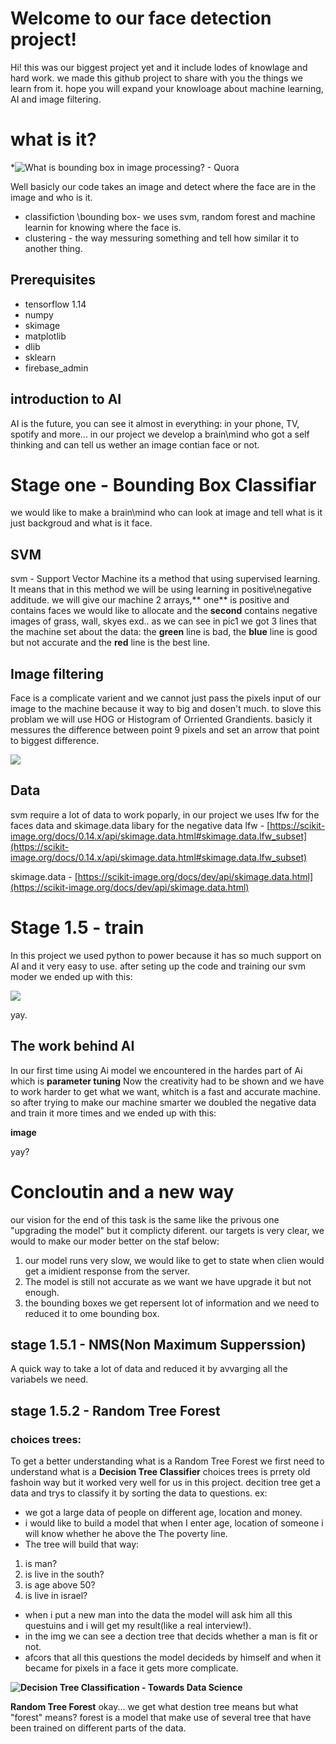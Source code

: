 # Welcome to our face detection project!

Hi! this was our biggest project yet and it include lodes of knowlage and hard work.
we made this github project to share with you the things we learn from it.
hope you will expand your knowloage about machine learning, AI and image filtering.
# what is it?
*![What is bounding box in image processing? - Quora](https://lh3.googleusercontent.com/Ug9cC9AEJxxnLRlwU9sKDQwPYxwkf40H1ksJ6EDt745XZfBd3SWuI88t_BMtMcF-JvM4IwaLquXmhGAG_QRcgoCW7e94P3v3SLhyw2bGwueDY5WebCqWX5gYi3Y5-1oHmO1ggzzL59Q)

Well basicly our code takes an image and detect where the face are in the image and who is it.
 - classifiction \bounding box- we uses svm, random forest and machine learnin for knowing where the face is.
 - clustering - the way messuring something and tell how similar it to another thing.
## Prerequisites
 - tensorflow 1.14
 - numpy
 - skimage
 - matplotlib
 - dlib
 - sklearn
 - firebase_admin

## introduction to AI
AI is the future, you can see it almost in everything: in your phone, TV, spotify and more...
in our project we develop a brain\mind who got a self thinking and can tell us wether an image contian face or not. 

# Stage one - Bounding Box Classifiar

we would like to make a brain\mind who can look at image and tell what is it just backgroud and what is it face.
## SVM
svm - Support Vector Machine 
its a method that using supervised learning.
It means that in this method we will be using learning in positive\negative additude.
we will give our machine 2 arrays,** one** is positive and contains faces we would like to allocate and the **second** contains negative images of grass, wall, skyes exd..
as we can see in pic1 we got 3 lines that the machine set about the data:
the **green** line is bad, the **blue** line is good but not accurate and the **red** line is the best line.

## Image filtering
Face is a complicate varient and we cannot just pass the pixels input of our image to the machine because it way to big and dosen't much.
to slove this problam we will use HOG or Histogram of Orriented Grandients.
basicly it messures the difference between point 9 pixels and set an arrow that point to biggest difference.

![](https://lh5.googleusercontent.com/FdJjher-NuALheOVJtohgLAq5dT5bMQcyC9kU4UlKzHatOy3lxF5QzYXCkDGGRw-HyHWpGtP0EiPfTFWVzb2ufgTijr1PmzMyJPWUStiTsLFJP97qryeju63c6np2F83KbV6EklCMAk)

## Data
svm require a lot of data to work poparly,
in our project we uses lfw for the faces data and skimage.data libary for the negative data
lfw - [https://scikit-image.org/docs/0.14.x/api/skimage.data.html#skimage.data.lfw_subset](https://scikit-image.org/docs/0.14.x/api/skimage.data.html#skimage.data.lfw_subset)

skimage.data - [https://scikit-image.org/docs/dev/api/skimage.data.html](https://scikit-image.org/docs/dev/api/skimage.data.html)

# Stage 1.5  - train
In this project we used python to power because it has so much support on AI and it very easy to use.
after seting up the code and training our svm moder we ended up with this:


![](https://lh4.googleusercontent.com/K6S7j7wWKfxYtQoQ_1PHWgArS-DnFd-DrfTiynIqEAJKPm6UxftijtAx_i8QMkpubAyFHCSTQVgltLRyCgGZBbYnZa2HYCGClQuGyUG4nOIiXw-U2p-VxDCV1DYJgL7iFjJ2s8a4tfI)


yay.

## The work behind AI
In our first time using Ai model we encountered in the hardes part of Ai which is **parameter tuning**
Now the creativity had to be shown and we have to work harder to get what we want, whitch is a fast and accurate machine.
so after trying to make our machine smarter we doubled the negative data and train it more times
and we ended up with this:

**image**

yay?
# Concloutin and a new way
our vision for the end of this task is the same like the privous one "upgrading the model" but it complicty diferent. our targets is very clear, we would to make our moder better on the staf below:
1. our model runs very slow, we would like to get to state  when clien would get a imidient response from the server.
2. The model is still not accurate as we want we have upgrade it but not enough.
3. the bounding boxes we get repersent lot of information and we need to reduced it to ome bounding box.
## stage 1.5.1 - NMS(Non Maximum Supperssion)
A quick way to take a lot of data and reduced it by avvarging all the variabels we need.
## stage 1.5.2 - Random Tree Forest
### choices trees:
To get a better understanding what is a Random Tree Forest we first need to understand what is a **Decision Tree Classifier**
choices trees is prrety old fashoin way but it worked very well for us in this project.
decition tree get a data and trys to classify it by sorting the data to questions.
ex:
- we got a large data of people on different age, location and money.
- i would like to build a model that when I enter age, location of someone i will know whether he above the The poverty line.
- The tree will build that way:
1. is man?
2. is live in the south?
3. is age above 50?
4. is live in israel?
- when i put a new man into the data the model will ask him all this questuins and i will get my result(like a real interview!).
- in the img we can see a dection tree that decids whether a man is fit or not.
- afcors that all this questions the model decideds by himself and when it became for pixels in a face it gets more complicate.


**![Decision Tree Classification - Towards Data Science](https://lh6.googleusercontent.com/uGT90mGTBNEy_z64sYR1VXEHhwvepYAbIuQaQodVcxVicHr7LFFAgo2SPBPZEOv67UPGov6ibqxdl74KSmsAqRaggYwkD5R-8X8JFIweGffnaDv4bd-AUKu4lzMccmYr9E8AJjfcwjI)**

**Random Tree Forest**
okay... we get what destion tree means but what "forest" means?
forest is a model that make use of several tree that have been trained on different parts of the data.
